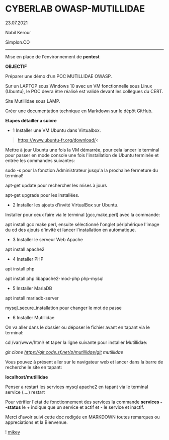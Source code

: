 # CYBERLAB OWASP-MUTILLIDAE
23.07.2021

Nabil Kerour

Simplon.CO
__________
Mise en place de l'environnement de **pentest**

**OBJECTIF**

Préparer une démo d’un POC MUTILLIDAE OWASP.

Sur un LAPTOP sous Windows 10 avec un VM fonctionnelle sous Linux (Ubuntu), le POC devra être réalisé est validé devant les collègues du CERT.

Site Mutillidae sous LAMP.

Créer une documentation technique en Markdown sur le dépôt GitHub. 

**Etapes détailler a suivre**

* 1 Installer une VM Ubuntu dans Virtualbox.

>https://www.ubuntu-fr.org/download/< 

Mettre à jour Ubuntu une fois la VM démarrée, pour cela lancer le terminal pour passer en mode console une fois l'installation de Ubuntu terminée et entrée les commandes suivantes:

sudo -s pour la fonction Administrateur jusqu'a la prochaine fermeture du terminal!

 apt-get update pour rechercher les mises à jours
 
 apt-get upgrade pour les installées.

* 2  Installer les ajouts d'invité VirtualBox
sur Ubuntu.

Installer pour ceux faire via le terminal [gcc,make,perl] avec la commande:

 apt install gcc make perl, ensuite sélectionné l'onglet périphérique l'image du cd des ajouts d'invité et lancer l'installation en automatique. 

* 3  Installer le serveur Web Apache

apt install apache2

* 4 Installer PHP

apt install php

apt install php libapache2-mod-php php-mysql

* 5 Installer MariaDB

apt install mariadb-server

mysql_secure_installation pour changer le mot de passe 

* 6 Installer Mutillidae

On va aller dans le dossier ou déposer le fichier avant en tapant via le terminal:

cd /var/www/html/ et taper la ligne suivante pour installer Mutillidae:

*git clone https://git.code.sf.net/p/mutillidae/git mutillidae*

Vous pouvez à présent aller sur le navigateur web et lancer dans la barre de recherche le site en tapant:

**localhost/mutillidae**

Penser a restart les services mysql apache2 en tapant via le terminal service (....) restart

Pour vérifier l'etat de fonctionnement des services la commande **services --status** le + indique que un service et actif et - le service et inactif.

Merci d'avoir suivi cette doc redigée en MARKDOWN toutes remarques ou appreciations et la Bienvenue.

! [mikey](image/download.jpg)